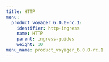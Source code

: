 ```yaml
---
title: HTTP
menu:
  product_voyager_6.0.0-rc.1:
    identifier: http-ingress
    name: HTTP
    parent: ingress-guides
    weight: 10
menu_name: product_voyager_6.0.0-rc.1
---
```

